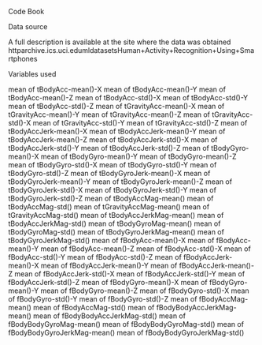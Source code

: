 Code Book

Data source

A full description is available at the site where the data was obtained httparchive.ics.uci.edumldatasetsHuman+Activity+Recognition+Using+Smartphones

Variables used

mean of tBodyAcc-mean()-X mean of tBodyAcc-mean()-Y mean of tBodyAcc-mean()-Z mean of tBodyAcc-std()-X mean of tBodyAcc-std()-Y mean of tBodyAcc-std()-Z mean of tGravityAcc-mean()-X mean of tGravityAcc-mean()-Y mean of tGravityAcc-mean()-Z mean of tGravityAcc-std()-X mean of tGravityAcc-std()-Y mean of tGravityAcc-std()-Z mean of tBodyAccJerk-mean()-X mean of tBodyAccJerk-mean()-Y mean of tBodyAccJerk-mean()-Z mean of tBodyAccJerk-std()-X mean of tBodyAccJerk-std()-Y mean of tBodyAccJerk-std()-Z mean of tBodyGyro-mean()-X mean of tBodyGyro-mean()-Y mean of tBodyGyro-mean()-Z mean of tBodyGyro-std()-X mean of tBodyGyro-std()-Y mean of tBodyGyro-std()-Z mean of tBodyGyroJerk-mean()-X mean of tBodyGyroJerk-mean()-Y mean of tBodyGyroJerk-mean()-Z mean of tBodyGyroJerk-std()-X mean of tBodyGyroJerk-std()-Y mean of tBodyGyroJerk-std()-Z mean of tBodyAccMag-mean() mean of tBodyAccMag-std() mean of tGravityAccMag-mean() mean of tGravityAccMag-std() mean of tBodyAccJerkMag-mean() mean of tBodyAccJerkMag-std() mean of tBodyGyroMag-mean() mean of tBodyGyroMag-std() mean of tBodyGyroJerkMag-mean() mean of tBodyGyroJerkMag-std() mean of fBodyAcc-mean()-X mean of fBodyAcc-mean()-Y mean of fBodyAcc-mean()-Z mean of fBodyAcc-std()-X mean of fBodyAcc-std()-Y mean of fBodyAcc-std()-Z mean of fBodyAccJerk-mean()-X mean of fBodyAccJerk-mean()-Y mean of fBodyAccJerk-mean()-Z mean of fBodyAccJerk-std()-X mean of fBodyAccJerk-std()-Y mean of fBodyAccJerk-std()-Z mean of fBodyGyro-mean()-X mean of fBodyGyro-mean()-Y mean of fBodyGyro-mean()-Z mean of fBodyGyro-std()-X mean of fBodyGyro-std()-Y mean of fBodyGyro-std()-Z mean of fBodyAccMag-mean() mean of fBodyAccMag-std() mean of fBodyBodyAccJerkMag-mean() mean of fBodyBodyAccJerkMag-std() mean of fBodyBodyGyroMag-mean() mean of fBodyBodyGyroMag-std() mean of fBodyBodyGyroJerkMag-mean() mean of fBodyBodyGyroJerkMag-std()